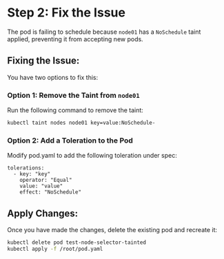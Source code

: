 # Step 2: Fix the Issue

The pod is failing to schedule because `node01` has a `NoSchedule` taint applied, preventing it from accepting new pods.

## Fixing the Issue:
You have two options to fix this:

### Option 1: Remove the Taint from `node01`

Run the following command to remove the taint:

```sh
kubectl taint nodes node01 key=value:NoSchedule-
```

### Option 2: Add a Toleration to the Pod

Modify pod.yaml to add the following toleration under spec:

```
tolerations:
  - key: "key"
    operator: "Equal"
    value: "value"
    effect: "NoSchedule"
```

## Apply Changes:

Once you have made the changes, delete the existing pod and recreate it:

```sh
kubectl delete pod test-node-selector-tainted
kubectl apply -f /root/pod.yaml
```
